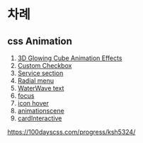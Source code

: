 # 차례

## css Animation

1. <a href="https://github.com/Self-Study-Programing/AnimationAndInteractive/tree/master/cssAnimation/3D%20Glowing%20Cube%20Animation%20Effects">3D Glowing Cube Animation Effects</a>
2. <a href="https://github.com/Self-Study-Programing/AnimationAndInteractive/tree/master/cssAnimation/Custom%20Checkbox">Custom Checkbox</a>
3. <a href="https://github.com/Self-Study-Programing/AnimationAndInteractive/tree/master/cssAnimation/ServicesSection">Service section</a>
4. <a href="https://github.com/Self-Study-Programing/AnimationAndInteractive/tree/master/cssAnimation/Simple%20Radial%20Menu">Radial menu</a>
5. <a href="https://github.com/Self-Study-Programing/AnimationAndInteractive/tree/master/cssAnimation/WaterWaveText">WaterWave text</a>
6. <a href="https://github.com/Self-Study-Programing/AnimationAndInteractive/tree/master/cssAnimation/focus">focus</a>
7. <a href="https://github.com/Self-Study-Programing/AnimationAndInteractive/tree/master/cssAnimation/iconhover">icon hover</a>
8. <a href="https://github.com/Self-Study-Programing/AnimationAndInteractive/tree/master/cssAnimation/animationscene">animationscene</a>
9. <a href="https://github.com/Self-Study-Programing/AnimationAndInteractive/tree/master/cssAnimation/CardInteractions">cardInteractive</a>

https://100dayscss.com/progress/ksh5324/
